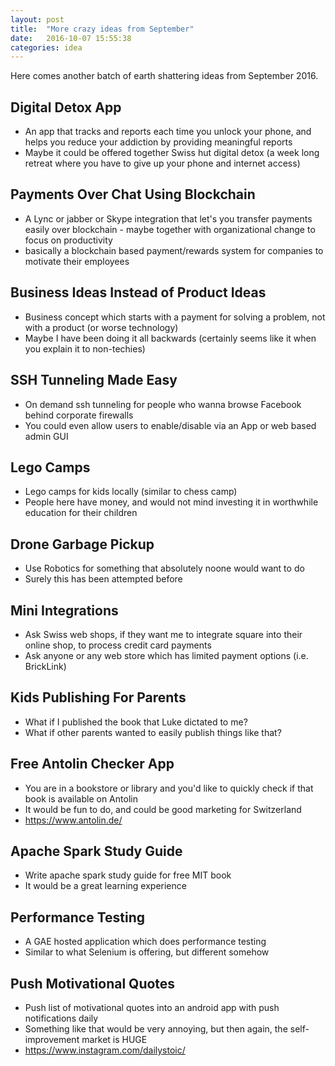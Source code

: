 ```yaml
---
layout: post
title:  "More crazy ideas from September"
date:   2016-10-07 15:55:38
categories: idea
---
```


Here comes another batch of earth shattering ideas from September 2016.

## Digital Detox App

- An app that tracks and reports each time you unlock your phone, and helps you reduce your addiction by providing meaningful reports
- Maybe it could be offered together Swiss hut digital detox (a week long retreat where you have to give up your phone and internet access)

## Payments Over Chat Using Blockchain

- A Lync or jabber or Skype integration that let's you transfer payments easily over blockchain - maybe together with organizational change to focus on productivity 
- basically a blockchain based payment/rewards system for companies to motivate their employees

## Business Ideas Instead of Product Ideas 

- Business concept which starts with a payment for solving a problem, not with a product (or worse technology)
- Maybe I have been doing it all backwards (certainly seems like it when you explain it to non-techies)

## SSH Tunneling Made Easy

- On demand ssh tunneling for people who wanna browse Facebook behind corporate firewalls 
- You could even allow users to enable/disable via an App or web based admin GUI

## Lego Camps 

- Lego camps for kids locally (similar to chess camp)
- People here have money, and would not mind investing it in worthwhile education for their children

## Drone Garbage Pickup 

- Use Robotics for something that absolutely noone would want to do
- Surely this has been attempted before

## Mini Integrations

- Ask Swiss web shops, if they want me to integrate square into their online shop, to process credit card payments
- Ask anyone or any web store which has limited payment options (i.e. BrickLink)

## Kids Publishing For Parents

- What if I published the book that Luke dictated to me?
- What if other parents wanted to easily publish things like that?

## Free Antolin Checker App

- You are in a bookstore or library and you'd like to quickly check if that book is available on Antolin
- It would be fun to do, and could be good marketing for Switzerland 
- https://www.antolin.de/

## Apache Spark Study Guide

- Write apache spark study guide for free MIT book
- It would be a great learning experience

## Performance Testing

- A GAE hosted application which does performance testing
- Similar to what Selenium is offering, but different somehow

## Push Motivational Quotes

- Push list of motivational quotes into an android app with push notifications daily
- Something like that would be very annoying, but then again, the self-improvement market is HUGE
- https://www.instagram.com/dailystoic/

